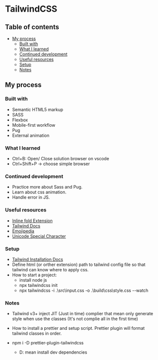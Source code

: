 # TailwindCSS

## Table of contents

- [My process](#my-process)
  - [Built with](#built-with)
  - [What I learned](#what-i-learned)
  - [Continued development](#continued-development)
  - [Useful resources](#useful-resources)
  - [Setup](#setup)
  - [Notes](#notes)

## My process

### Built with

- Semantic HTML5 markup
- SASS
- Flexbox
- Mobile-first workflow
- Pug
- External animation

### What I learned

- Ctrl+B: Open/ Close solution browser on vscode
- Ctrl+Shift+P -> choose simple browser

### Continued development

- Practice more about Sass and Pug.
- Learn about css animation.
- Handle error in JS.

### Useful resources

- [Inline fold Extension](https://marketplace.visualstudio.com/items?itemName=moalamri.inline-fold&ssr=false#overview)
- [Tailwind Docs](https://marketplace.visualstudio.com/items?itemName=austenc.tailwind-docs&ssr=false#overview)
- [Emojipedia](https://emojipedia.org/)
- [Unicode Special Character](https://symbl.cc/en/)

### Setup
- [Tailwind Installation Docs](https://tailwindcss.com/docs/installation)
- Define html (or orther extension) path to tailwind config file so that tailwind can know where to apply css.
- How to start a project:
  - install node js
  - npx tailwindcss init
  - npx tailwindcss -i .\src\input.css -o .\build\css\style.css --watch

### Notes
- Tailwind v3+ inject JIT (Just in time) complier that mean only generate style when use the classes (It's not complie all in the first time)
- How to install a prettier and setup script. Prettier plugin will format tailwind classes in order.

- npm i -D prettier-plugin-tailwindcss 

  + D: mean install dev dependencies